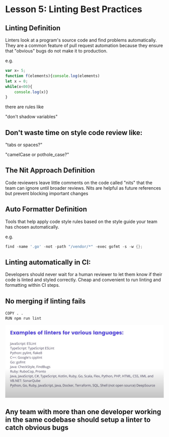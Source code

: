 # Lesson 5: Linting Best Practices

## Linting Definition

Linters look at a program's source code and find problems automatically. They are a common feature of pull request automation because they ensure that "obvious" bugs do not make it to production. 

e.g.

```js
var x= 5;
function f(elements){console.log(elements)
let x = 0;
while(x<00){
    console.log(x)}
}
```

there are rules like 

"don't shadow variables"

## Don't waste time on style code review like:

"tabs or spaces?"

"camelCase or pothole_case?"

## The Nit Approach Definition

Code reviewers leave little comments on the code called "nits" that the team can ignore until broader reviews. Nits are helpful as future references but prevent blocking important changes

## Auto Formatter Definition

Tools that help apply code style rules based on the style guide your team has chosen automatically. 

e.g.
```go
find -name '.go' -not -path "/vendor/*" -exec gofmt -s -w {};
```

## Linting automatically in CI:

Developers should never wait for a human reviewer to let them know if their code is linted and styled correctly. Cheap and convenient to run linting and formatting within CI steps. 

## No merging if linting fails
```
COPY . .
RUN npm run lint
```

![linter examples](../resources/4.jpg)

## Any team with more than one developer working in the same codebase should setup a linter to catch obvious bugs